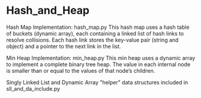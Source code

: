 # Hash_and_Heap

Hash Map Implementation:  hash_map.py
This hash map uses a hash table of buckets (dynamic array), each containing a linked list of hash links to resolve collisions. Each hash link stores the key-value pair (string and object) and a pointer to the next link in the list. 

Min Heap Implementation:  min_heap.py
This min heap uses a dynamic array to implement a complete binary tree heap. The value in each internal node is smaller than or equal to the values of that node’s children.  

Singly Linked List and Dynamic Array "helper" data structures included in sll_and_da_include.py
